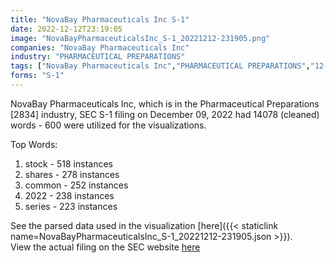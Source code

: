 ```yaml
---
title: "NovaBay Pharmaceuticals Inc S-1"
date: 2022-12-12T23:19:05
image: "NovaBayPharmaceuticalsInc_S-1_20221212-231905.png"
companies: "NovaBay Pharmaceuticals Inc"
industry: "PHARMACEUTICAL PREPARATIONS"
tags: ["NovaBay Pharmaceuticals Inc","PHARMACEUTICAL PREPARATIONS","12-09-2022","S-1"]
forms: "S-1"
---
```

NovaBay Pharmaceuticals Inc, which is in the Pharmaceutical Preparations [2834] industry, SEC S-1 filing on December 09, 2022 had 14078 (cleaned) words - 600 were utilized for the visualizations.

Top Words:
1. stock - 518 instances
2. shares - 278 instances
3. common - 252 instances
4. 2022 - 238 instances
5. series - 223 instances


See the parsed data used in the visualization [here]({{< staticlink name=NovaBayPharmaceuticalsInc_S-1_20221212-231905.json >}}).  
View the actual filing on the SEC website [here](https://www.sec.gov/Archives/edgar/data/1389545/0001437749-22-028819.txt)